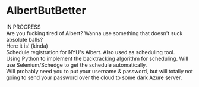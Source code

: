 # AlbertButBetter
IN PROGRESS </br>
Are you fucking tired of Albert? Wanna use something that doesn't suck absolute balls? </br>
Here it is! (kinda) </br>
Schedule registration for NYU's Albert. Also used as scheduling tool. </br>
Using Python to implement the backtracking algorithm for scheduling. Will use Selenium/Schedge to get the schedule automatically.</br>
Will probably need you to put your username & password, but will totally not going to send your password over the cloud to some dark Azure server. </br>
